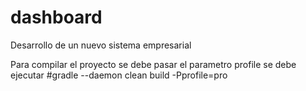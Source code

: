 dashboard
=====

Desarrollo de un nuevo sistema empresarial

Para compilar el proyecto se debe pasar el parametro profile se debe ejecutar
     #gradle --daemon clean build -Pprofile=pro
